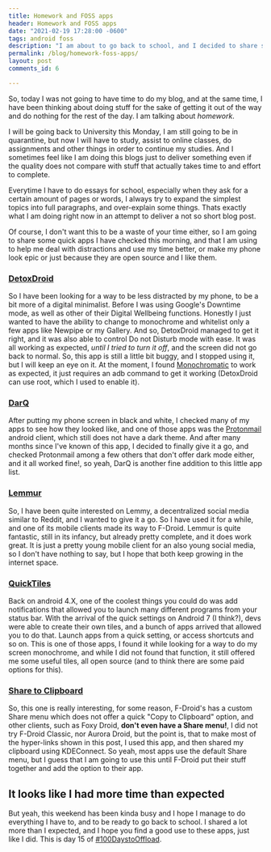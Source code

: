 ```yaml
---
title: Homework and FOSS apps
header: Homework and FOSS apps
date: "2021-02-19 17:28:00 -0600"
tags: android foss 
description: "I am about to go back to school, and I decided to share some apps that are FOSS and I found this weekend :D"
permalink: /blog/homework-foss-apps/
layout: post
comments_id: 6

---
```


So, today I was not going to have time to do my blog, and at the same time, I have been thinking about doing stuff for the sake of getting it out of the way and do nothing for the rest of the day. I am talking about *homework*. 

I will be going back to University this Monday, I am still going to be in quarantine, but now I will have to study, assist to online classes, do assignments and other things in order to continue my studies. And I sometimes feel like I am doing this blogs just to deliver something even if the quality does not compare with stuff that actually takes time to and effort to complete.

Everytime I have to do essays for school, especially when they ask for a certain amount of pages or words, I always try to expand the simplest topics into full paragraphs, and over-explain some things. Thats exactly what I am doing right now in an attempt to deliver a not so short blog post.

Of course, I don't want this to be a waste of your time either, so I am going to share some quick apps I have checked this morning, and that I am using to help me deal with distractions and use my time better, or make my phone look epic or just because they are open source and I like them.

### [DetoxDroid](https://f-droid.org/packages/com.flx_apps.digitaldetox)

So I have been looking for a way to be less distracted by my phone, to be a bit more of a digital minimalist. Before I was using Google's Downtime mode, as well as other of their Digital Wellbeing functions. Honestly I just wanted to have the ability to change to monochrome and whitelist only a few apps like Newpipe or my Gallery. And so, DetoxDroid managed to get it right, and it was also able to control Do not Disturb mode with ease. It was all working as expected, *until I tried to turn it off*, and the screen did not go back to normal. So, this app is still a little bit buggy, and I stopped using it, but I will keep an eye on it. At the moment, I found [Monochromatic](https://f-droid.org/packages/uk.co.richyhbm.monochromatic) to work as expected, it just requires an adb command to get it working (DetoxDroid can use root, which I used to enable it).

### [DarQ](https://kieronquinn.co.uk/redirect/DarQ/github)

After putting my phone screen in black and white, I checked many of my apps to see how they looked like, and one of those apps was the [Protonmail](https://protonmail.com) android client, which still does not have a dark theme. And after many months since I've known of this app, I decided to finally give it a go, and checked Protonmail among a few others that don't offer dark mode either, and it all worked fine!, so yeah, DarQ is another fine addition to this little app list.

### [Lemmur](https://f-droid.org/packages/com.krawieck.lemmur)

So, I have been quite interested on Lemmy, a decentralized social media similar to Reddit, and I wanted to give it a go. So I have used it for a while, and one of its mobile clients made its way to F-Droid. Lemmur is quite fantastic, still in its infancy, but already pretty complete, and it does work great. It is just a pretty young mobile client for an also young social media, so I don't have nothing to say, but I hope that both keep growing in the internet space.

### [QuickTiles](https://f-droid.org/packages/com.asdoi.quicktiles)

Back on android 4.X, one of the coolest things you could do was add notifications that allowed you to launch many different programs from your status bar. With the arrival of the quick settings on Android 7 (I think?), devs were able to create their own tiles, and a bunch of apps arrived that allowed you to do that. Launch apps from a quick setting, or access shortcuts and so on. This is one of those apps, I found it while looking for a way to do my screen monochrome, and while I did not found that function, it still offered me some useful tiles, all open source (and to think there are some paid options for this).

### [Share to Clipboard](https://f-droid.org/packages/com.tengu.sharetoclipboard) 

So, this one is really interesting, for some reason, F-Droid's has a custom Share menu which does not offer a quick "Copy to Clipboard" option, and other clients, such as Foxy Droid, **don't even have a Share menu!**, I did not try F-Droid Classic, nor Aurora Droid, but the point is, that to make most of the hyper-links shown in this post, I used this app, and then shared my clipboard using KDEConnect. So yeah, most apps use the default Share menu, but I guess that I am going to use this until F-Droid put their stuff together and add the option to their app.

## It looks like I had more time than expected

But yeah, this weekend has been kinda busy and I hope I manage to do everything I have to, and to be ready to go back to school. I shared a lot more than I expected, and I hope you find a good use to these apps, just like I did. This is day 15 of [#100DaystoOffload](https://100daystooffload.com).

